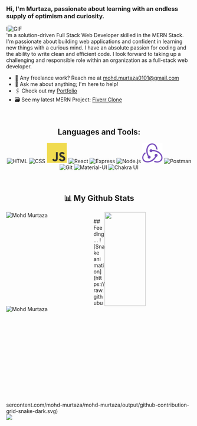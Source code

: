 <h3>Hi, I'm Murtaza, passionate about learning with an endless supply of optimism and curiosity.</h3>

<img align="right" alt="GIF" src="https://miro.medium.com/max/700/0*FGD6BUzzZs1VJLuY.gif" width="500px" />

I'm a solution-driven Full Stack Web Developer skilled in the MERN Stack. I'm passionate about building web applications and confident in learning new things with a curious mind. I have an absolute passion for coding and the ability to write clean and efficient code. I look forward to taking up a challenging and responsible role within an organization as a full-stack web developer.

- 💼 Any freelance work? Reach me at [mohd.murtaza0101@gmail.com](mailto:mohd.murtaza0101@gmail.com)
- 💬 Ask me about anything; I'm here to help!
- 🖇️ Check out my <a href="https://mohd-murtaza.github.io/" target="_blank">Portfolio</a>
- 🗃️ See my latest MERN Project: <a href="https://fiverr-clone-murtaza.netlify.app/" target="_blank">Fiverr Clone</a>

<br />

<h2 align="center">Languages and Tools:</h2>
<p align="center">
  <img src="https://www.vectorlogo.zone/logos/w3_html5/w3_html5-icon.svg" alt="HTML" width="55" height="55" margin="10"/>
  <img src="https://www.vectorlogo.zone/logos/w3_css/w3_css-icon.svg" alt="CSS" width="55" height="55" margin="0px 10px"/>
  <img src="https://raw.githubusercontent.com/devicons/devicon/master/icons/javascript/javascript-original.svg" alt="JavaScript" width="55" height="55" margin="10"/>
  <img src="https://www.vectorlogo.zone/logos/reactjs/reactjs-icon.svg" alt="React" width="55" height="55" margin="10"/>
  <img src="https://www.svgrepo.com/show/376367/express.svg" alt="Express" width="55" height="55" margin="10"/>
  <img src="https://www.vectorlogo.zone/logos/nodejs/nodejs-icon.svg" alt="Node.js" width="55" height="55" margin="10"/>
  <img src="https://raw.githubusercontent.com/devicons/devicon/master/icons/redux/redux-original.svg" alt="Redux" width="55" height="55" margin="10"/>
  <img src="https://www.vectorlogo.zone/logos/getpostman/getpostman-icon.svg" alt="Postman" width="55" height="55" margin="10"/>
  <img src="https://www.vectorlogo.zone/logos/git-scm/git-scm-icon.svg" alt="Git" width="55" height="55" margin="10"/>
  <img src="https://www.svgrepo.com/show/354048/material-ui.svg" alt="Material-UI" width="55" height="55" margin="10"/>
  <img src="https://www.svgrepo.com/show/330132/chakraui.svg" alt="Chakra UI" width="55" height="55" margin="10"/>
</p>

<br />

<h2 align="center">📊 My Github Stats</h2>
<div>
  <img align="left" src="https://github-readme-streak-stats.herokuapp.com/?user=Mohd-Murtaza&theme=radical" alt="Mohd Murtaza" height="250px" width="47%" />
  <img align="right" src="https://github-readme-stats.vercel.app/api?username=Mohd-Murtaza&show_icons=true&theme=radical" height="255px" width="47%"/>
</div>

<br />

<div>
  <img align="left" src="https://github-readme-stats.vercel.app/api/top-langs/?username=Mohd-Murtaza&theme=radical&langs_count=8" alt="Mohd Murtaza" height="260px" width="100%"/>
</div>
## Feeding...
![Snake animation](https://raw.githubusercontent.com/mohd-murtaza/mohd-murtaza/output/github-contribution-grid-snake-dark.svg)

<br />

<img src="https://raw.githubusercontent.com/Trilokia/Trilokia/379277808c61ef204768a61bbc5d25bc7798ccf1/bottom_header.svg" />
